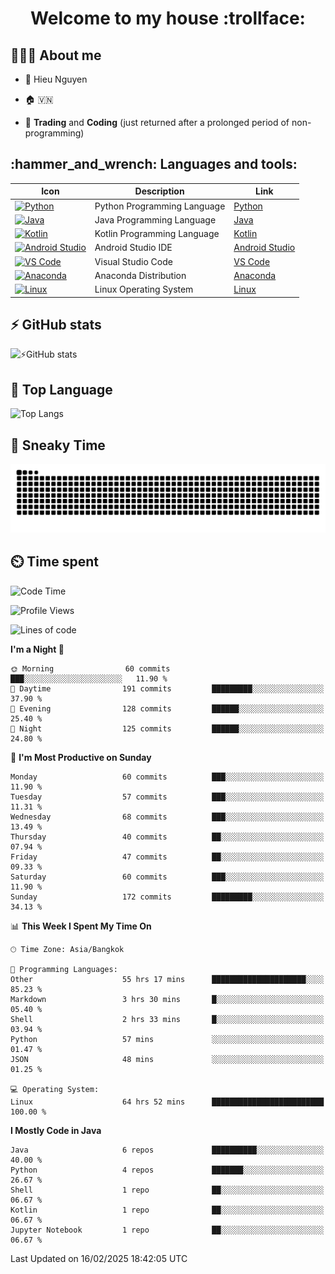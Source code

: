 <h1 align="center">Welcome to my house :trollface:</h1>

<h2 align="left">👨🏻‍💻 About me</h2>

- 🪪 Hieu Nguyen

- 🏠 🇻🇳

- 📄 **Trading** and **Coding** (just returned after a prolonged period of non-programming)


<h2 align="left">:hammer_and_wrench: Languages and tools:</h2>

| Icon | Description | Link |
|---|---|---|
| [![Python](https://skillicons.dev/icons?i=python)](https://www.python.org/) | Python Programming Language | [Python](https://www.python.org/) |
| [![Java](https://skillicons.dev/icons?i=java)](https://www.java.com/) | Java Programming Language | [Java](https://www.java.com/) | 
| [![Kotlin](https://skillicons.dev/icons?i=kotlin)](https://kotlinlang.org/) | Kotlin Programming Language | [Kotlin](https://kotlinlang.org/) |
| [![Android Studio](https://skillicons.dev/icons?i=androidstudio)](https://developer.android.com/studio) | Android Studio IDE | [Android Studio](https://developer.android.com/studio) |
| [![VS Code](https://skillicons.dev/icons?i=vscode)](https://code.visualstudio.com/) | Visual Studio Code | [VS Code](https://code.visualstudio.com/) |
| [![Anaconda](https://skillicons.dev/icons?i=anaconda)](https://www.anaconda.com/) | Anaconda Distribution | [Anaconda](https://www.anaconda.com/) |
| [![Linux](https://skillicons.dev/icons?i=linux)](https://www.linux.org/) | Linux Operating System | [Linux](https://www.linux.org/) |


<h2>⚡ GitHub stats</h2>

![⚡GitHub stats](https://github-readme-stats-9793-ultimatebrok-projects.vercel.app/api?username=ultimateBroK&show_icons=true&theme=dark)

<h2>🥇 Top Language</h2>

![Top Langs](https://github-readme-stats-9793-ultimatebrok-projects.vercel.app/api/top-langs?username=ultimateBroK&size_weight=0.5&count_weight=0.5&layout=compact&theme=dark)

<h2>🐍 Sneaky Time</h2>

![Snake animation](https://raw.githubusercontent.com/ultimateBroK/ultimateBroK/output/github-contribution-grid-snake-dark.svg)

<h2>⏲️ Time spent</h2>

<!--START_SECTION:waka-->
![Code Time](http://img.shields.io/badge/Code%20Time-490%20hrs%2023%20mins-blue)

![Profile Views](http://img.shields.io/badge/Profile%20Views-0-blue)

![Lines of code](https://img.shields.io/badge/From%20Hello%20World%20I%27ve%20Written-397.3%20thousand%20lines%20of%20code-blue)

**I'm a Night 🦉** 

```text
🌞 Morning                60 commits          ███░░░░░░░░░░░░░░░░░░░░░░   11.90 % 
🌆 Daytime                191 commits         █████████░░░░░░░░░░░░░░░░   37.90 % 
🌃 Evening                128 commits         ██████░░░░░░░░░░░░░░░░░░░   25.40 % 
🌙 Night                  125 commits         ██████░░░░░░░░░░░░░░░░░░░   24.80 % 
```
📅 **I'm Most Productive on Sunday** 

```text
Monday                   60 commits          ███░░░░░░░░░░░░░░░░░░░░░░   11.90 % 
Tuesday                  57 commits          ███░░░░░░░░░░░░░░░░░░░░░░   11.31 % 
Wednesday                68 commits          ███░░░░░░░░░░░░░░░░░░░░░░   13.49 % 
Thursday                 40 commits          ██░░░░░░░░░░░░░░░░░░░░░░░   07.94 % 
Friday                   47 commits          ██░░░░░░░░░░░░░░░░░░░░░░░   09.33 % 
Saturday                 60 commits          ███░░░░░░░░░░░░░░░░░░░░░░   11.90 % 
Sunday                   172 commits         █████████░░░░░░░░░░░░░░░░   34.13 % 
```


📊 **This Week I Spent My Time On** 

```text
🕑︎ Time Zone: Asia/Bangkok

💬 Programming Languages: 
Other                    55 hrs 17 mins      █████████████████████░░░░   85.23 % 
Markdown                 3 hrs 30 mins       █░░░░░░░░░░░░░░░░░░░░░░░░   05.40 % 
Shell                    2 hrs 33 mins       █░░░░░░░░░░░░░░░░░░░░░░░░   03.94 % 
Python                   57 mins             ░░░░░░░░░░░░░░░░░░░░░░░░░   01.47 % 
JSON                     48 mins             ░░░░░░░░░░░░░░░░░░░░░░░░░   01.25 % 

💻 Operating System: 
Linux                    64 hrs 52 mins      █████████████████████████   100.00 % 
```

**I Mostly Code in Java** 

```text
Java                     6 repos             ██████████░░░░░░░░░░░░░░░   40.00 % 
Python                   4 repos             ███████░░░░░░░░░░░░░░░░░░   26.67 % 
Shell                    1 repo              ██░░░░░░░░░░░░░░░░░░░░░░░   06.67 % 
Kotlin                   1 repo              ██░░░░░░░░░░░░░░░░░░░░░░░   06.67 % 
Jupyter Notebook         1 repo              ██░░░░░░░░░░░░░░░░░░░░░░░   06.67 % 
```




 Last Updated on 16/02/2025 18:42:05 UTC
<!--END_SECTION:waka-->
